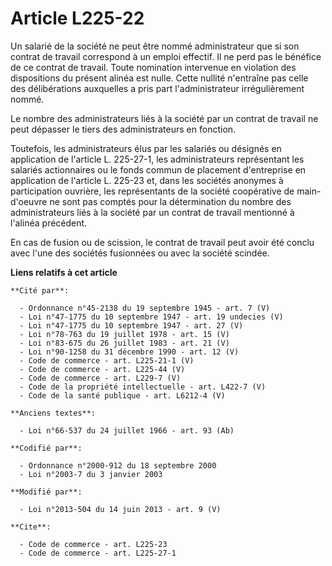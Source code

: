 # Article L225-22

Un salarié de la société ne peut être nommé administrateur que si son contrat de travail correspond à un emploi effectif. Il
ne perd pas le bénéfice de ce contrat de travail. Toute nomination intervenue en violation des dispositions du présent alinéa
est nulle. Cette nullité n'entraîne pas celle des délibérations auxquelles a pris part l'administrateur irrégulièrement
nommé. 

Le nombre des administrateurs liés à la société par un contrat de travail ne peut dépasser le tiers des administrateurs en
fonction. 

Toutefois, les administrateurs élus par les salariés ou désignés en application de l'article L. 225-27-1, les administrateurs
représentant les salariés actionnaires ou le fonds commun de placement d'entreprise en application de l'article L. 225-23 et,
dans les sociétés anonymes à participation ouvrière, les représentants de la société coopérative de main-d'oeuvre ne sont pas
comptés pour la détermination du nombre des administrateurs liés à la société par un contrat de travail mentionné à l'alinéa
précédent. 

En cas de fusion ou de scission, le contrat de travail peut avoir été conclu avec l'une des sociétés fusionnées ou avec la
société scindée.

**Liens relatifs à cet article**

	**Cité par**:

	  - Ordonnance n°45-2138 du 19 septembre 1945 - art. 7 (V)
	  - Loi n°47-1775 du 10 septembre 1947 - art. 19 undecies (V)
	  - Loi n°47-1775 du 10 septembre 1947 - art. 27 (V)
	  - Loi n°78-763 du 19 juillet 1978 - art. 15 (V)
	  - Loi n°83-675 du 26 juillet 1983 - art. 21 (V)
	  - Loi n°90-1258 du 31 décembre 1990 - art. 12 (V)
	  - Code de commerce - art. L225-21-1 (V)
	  - Code de commerce - art. L225-44 (V)
	  - Code de commerce - art. L229-7 (V)
	  - Code de la propriété intellectuelle - art. L422-7 (V)
	  - Code de la santé publique - art. L6212-4 (V)

	**Anciens textes**:

	  - Loi n°66-537 du 24 juillet 1966 - art. 93 (Ab)

	**Codifié par**:

	  - Ordonnance n°2000-912 du 18 septembre 2000
	  - Loi n°2003-7 du 3 janvier 2003

	**Modifié par**:

	  - Loi n°2013-504 du 14 juin 2013 - art. 9 (V)

	**Cite**:

	  - Code de commerce - art. L225-23
	  - Code de commerce - art. L225-27-1
